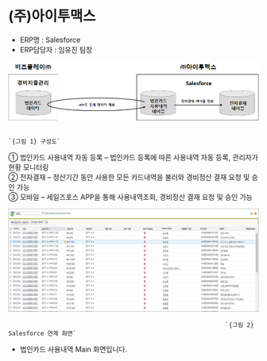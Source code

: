 # \(주\)아이투맥스

 - ERP명 : Salesforce  
 - ERP담당자 : 임유진 팀장

![](../../../../.gitbook/assets/image%20%2844%29.png)

                                                                          `{그림 1} 구성도`  

   ① 법인카드 사용내역 자동 등록 – 법인카드 등록에 따른 사용내역 자동 등록, 관리자가 현황 모니터링  
   ② 전자결재 – 정산기간 동안 사용한 모든 카드내역을 불러와 경비정산 결재 요청 및 승인 가능  
   ③ 모바일 – 세일즈포스 APP을 통해 사용내역조회, 경비정산 결재 요청 및 승인 가능

![](../../../../.gitbook/assets/image%20%2866%29.png)

                                                                 `{그림 2} Salesforce 연계 화면`   

 -  법인카드 사용내역 Main 화면입니다.

